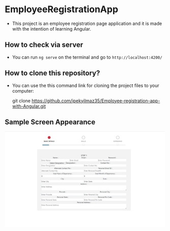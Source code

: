 # EmployeeRegistrationApp

- This project is an employee registration page application and it is made with the intention of learning Angular.


## How to check via  server

- You can run `ng serve` on the terminal and go to `http://localhost:4200/` 


## How to clone this repository?

- You can use the this command link for cloning the project files to your computer:

   git clone https://github.com/ipekyilmaz35/Employee-registration-app-with-Angular.git


## Sample Screen Appearance

![There was a screenshot here](./screenshot.png)
